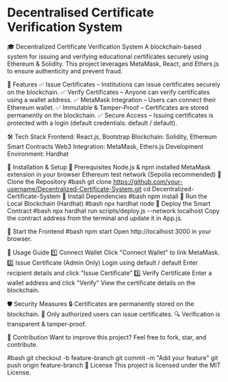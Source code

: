 # Decentralised Certificate Verification System
🎓 Decentralized Certificate Verification System
A blockchain-based system for issuing and verifying educational certificates securely using Ethereum & Solidity. This project leverages MetaMask, React, and Ethers.js to ensure authenticity and prevent fraud.

🌟 Features
✅ Issue Certificates – Institutions can issue certificates securely on the blockchain.
✅ Verify Certificates – Anyone can verify certificates using a wallet address.
✅ MetaMask Integration – Users can connect their Ethereum wallet.
✅ Immutable & Tamper-Proof – Certificates are stored permanently on the blockchain.
✅ Secure Access – Issuing certificates is protected with a login (default credentials: default / default).

🛠️ Tech Stack
Frontend: React.js, Bootstrap
Blockchain: Solidity, Ethereum Smart Contracts
Web3 Integration: MetaMask, Ethers.js
Development Environment: Hardhat

🚀 Installation & Setup
🔹 Prerequisites
Node.js & npm installed
MetaMask extension in your browser
Ethereum test network (Sepolia recommended)
🔹 Clone the Repository
#bash
git clone https://github.com/your-username/Decentralized-Certificate-System.git
cd Decentralized-Certificate-System
🔹 Install Dependencies
#bash
npm install
🔹 Run the Local Blockchain (Hardhat)
#bash
npx hardhat node
🔹 Deploy the Smart Contract
#bash
npx hardhat run scripts/deploy.js --network localhost
Copy the contract address from the terminal and update it in App.js.

🔹 Start the Frontend
#bash
npm start
Open http://localhost:3000 in your browser.

📝 Usage Guide
1️⃣ Connect Wallet
Click "Connect Wallet" to link MetaMask.
2️⃣ Issue Certificate (Admin Only)
Login using default / default
Enter recipient details and click "Issue Certificate"
3️⃣ Verify Certificate
Enter a wallet address and click "Verify"
View the certificate details on the blockchain.

🛡️ Security Measures
🔒 Certificates are permanently stored on the blockchain.
🔑 Only authorized users can issue certificates.
🔍 Verification is transparent & tamper-proof.

🤝 Contribution
Want to improve this project? Feel free to fork, star, and contribute.

#bash
git checkout -b feature-branch
git commit -m "Add your feature"
git push origin feature-branch
📜 License
This project is licensed under the MIT License.

